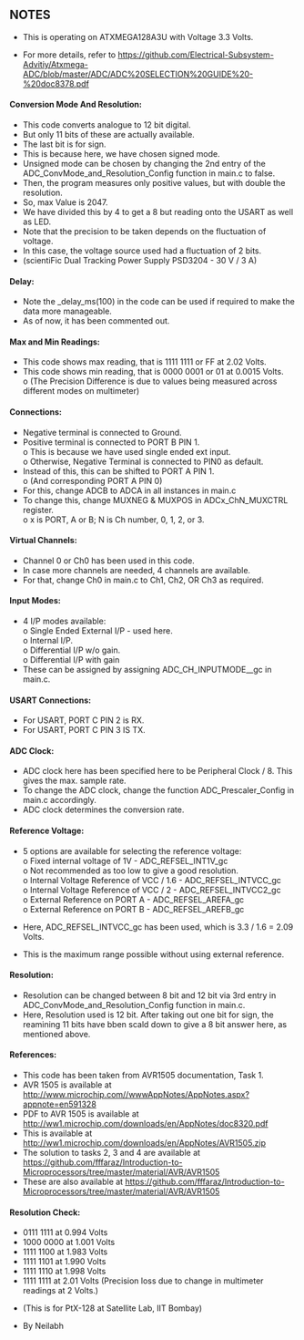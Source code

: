 ## NOTES 
* This is operating on ATXMEGA128A3U with Voltage 3.3 Volts.

* For more details, refer to https://github.com/Electrical-Subsystem-Advitiy/Atxmega-ADC/blob/master/ADC/ADC%20SELECTION%20GUIDE%20-%20doc8378.pdf

#### Conversion Mode And Resolution:
* This code converts analogue to 12 bit digital.
* But only 11 bits of these are actually available.
* The last bit is for sign.
* This is because here, we have chosen signed mode.
* Unsigned mode can be chosen by changing the 2nd entry of the ADC_ConvMode_and_Resolution_Config function in main.c to false.
* Then, the program measures only positive values, but with double the resolution.
* So, max Value is 2047.
* We have divided this by 4 to get a 8 but reading onto the USART as well as LED.
* Note that the precision to be taken depends on the fluctuation of voltage.
* In this case, the voltage source used had a fluctuation of 2 bits.
* (scientiFic Dual Tracking Power Supply PSD3204 - 30 V / 3 A)

#### Delay:
* Note the _delay_ms(100) in the code can be used if required to make the data more manageable.
* As of now, it has been commented out.

#### Max and Min Readings:
* This code shows max reading, that is 1111 1111 or FF at 2.02 Volts.
* This code shows min reading, that is 0000 0001 or 01 at 0.0015 Volts. \
  o (The Precision Difference is due to values being measured across different modes on multimeter)

#### Connections:
* Negative terminal is connected to Ground.
* Positive terminal is connected to PORT B PIN 1. \
  o This is because we have used single ended ext input. \
  o Otherwise, Negative Terminal is connected to PIN0 as default.
* Instead of this, this can be shifted to PORT A PIN 1. \
  o  (And corresponding PORT A PIN 0)
* For this, change ADCB to ADCA in all instances in main.c
* To change this, change MUXNEG & MUXPOS in ADCx_ChN_MUXCTRL register. \
  o x is PORT, A or B; N is Ch number, 0, 1, 2, or 3.

#### Virtual Channels:
* Channel 0 or Ch0 has been used in this code.
* In case more channels are needed, 4 channels are available.
* For that, change Ch0 in main.c to Ch1, Ch2, OR Ch3 as required.

#### Input Modes:
* 4 I/P modes available: \
  o Single Ended External I/P - used here. \
  o Internal I/P. \
  o Differential I/P w/o gain. \
  o Differential I/P with gain
* These can be assigned by assigning ADC_CH_INPUTMODE_<specify input mode>_gc in main.c.

#### USART Connections:
* For USART, PORT C PIN 2 is RX.
* For USART, PORT C PIN 3 IS TX.

#### ADC Clock:
* ADC clock here has been specified here to be Peripheral Clock / 8. This gives the max. sample rate.
* To change the ADC clock, change the function ADC_Prescaler_Config in main.c accordingly.
* ADC clock determines the conversion rate.

#### Reference Voltage:
* 5 options are available for selecting the reference voltage: \
  o Fixed internal voltage of 1V - ADC_REFSEL_INT1V_gc \
  o Not recommended as too low to give a good resolution. \
  o Internal Voltage Reference of VCC / 1.6 - ADC_REFSEL_INTVCC_gc \
  o Internal Voltage Reference of VCC / 2 - ADC_REFSEL_INTVCC2_gc \
  o External Reference on PORT A - ADC_REFSEL_AREFA_gc \
  o External Reference on PORT B - ADC_REFSEL_AREFB_gc

* Here, ADC_REFSEL_INTVCC_gc has been used, which is 3.3 / 1.6 = 2.09 Volts.
* This is the maximum range possible without using external reference.

#### Resolution:
* Resolution can be changed between 8 bit and 12 bit via 3rd entry in ADC_ConvMode_and_Resolution_Config function in main.c.
* Here, Resolution used is 12 bit. After taking out one bit for sign, the reamining 11 bits have bben scald down to give a 8 bit answer here, as mentioned above.


#### References:
* This code has been taken from AVR1505 documentation, Task 1.
* AVR 1505 is available at http://www.microchip.com//wwwAppNotes/AppNotes.aspx?appnote=en591328
* PDF to AVR 1505 is available at http://ww1.microchip.com/downloads/en/AppNotes/doc8320.pdf
* This is available at http://ww1.microchip.com/downloads/en/AppNotes/AVR1505.zip
* The solution to tasks 2, 3 and 4 are available at https://github.com/fffaraz/Introduction-to-Microprocessors/tree/master/material/AVR/AVR1505
* These are also available at https://github.com/fffaraz/Introduction-to-Microprocessors/tree/master/material/AVR/AVR1505


#### Resolution Check:
* 0111 1111 at 0.994 Volts
* 1000 0000 at 1.001 Volts
* 1111 1100 at 1.983 Volts
* 1111 1101 at 1.990 Volts
* 1111 1110 at 1.998 Volts
* 1111 1111 at 2.01 Volts (Precision loss due to change in multimeter readings at 2 Volts.)

- (This is for PtX-128 at Satellite Lab, IIT Bombay)

- By Neilabh

